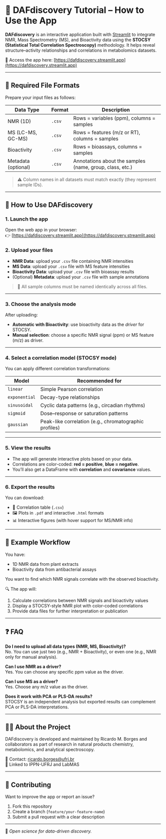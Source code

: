 # 📘 DAFdiscovery Tutorial – How to Use the App

**DAFdiscovery** is an interactive application built with [Streamlit](https://streamlit.io/) to integrate NMR, Mass Spectrometry (MS), and Bioactivity data using the **STOCSY (Statistical Total Correlation Spectroscopy)** methodology. It helps reveal structure–activity relationships and correlations in metabolomics datasets.

🔗 Access the app here: [https://dafdiscovery.streamlit.app](https://dafdiscovery.streamlit.app)

---

## 📁 Required File Formats

Prepare your input files as follows:

| Data Type      | Format   | Description |
|----------------|----------|-------------|
| NMR (1D)       | `.csv`   | Rows = variables (ppm), columns = samples |
| MS (LC-MS, GC-MS) | `.csv`| Rows = features (m/z or RT), columns = samples |
| Bioactivity    | `.csv`   | Rows = bioassays, columns = samples |
| Metadata (optional) | `.csv` | Annotations about the samples (name, group, class, etc.) |

> ⚠️ Column names in all datasets must match exactly (they represent sample IDs).

---

## 🚀 How to Use DAFdiscovery

### 1. Launch the app

Open the web app in your browser:  
👉 [https://dafdiscovery.streamlit.app](https://dafdiscovery.streamlit.app)

### 2. Upload your files

- **NMR Data**: upload your `.csv` file containing NMR intensities
- **MS Data**: upload your `.csv` file with MS feature intensities
- **Bioactivity Data**: upload your `.csv` file with bioassay results
- (Optional) **Metadata**: upload your `.csv` file with sample annotations

> 📌 All sample columns must be named identically across all files.

---

### 3. Choose the analysis mode

After uploading:

- **Automatic with Bioactivity**: use bioactivity data as the *driver* for STOCSY.
- **Manual selection**: choose a specific NMR signal (ppm) or MS feature (m/z) as driver.

---

### 4. Select a correlation model (STOCSY mode)

You can apply different correlation transformations:

| Model         | Recommended for |
|---------------|-----------------|
| `linear`      | Simple Pearson correlation |
| `exponential` | Decay-type relationships |
| `sinusoidal`  | Cyclic data patterns (e.g., circadian rhythms) |
| `sigmoid`     | Dose–response or saturation patterns |
| `gaussian`    | Peak-like correlation (e.g., chromatographic profiles) |

---

### 5. View the results

- The app will generate interactive plots based on your data.
- Correlations are color-coded: **red = positive**, **blue = negative**.
- You’ll also get a DataFrame with **correlation** and **covariance** values.

---

### 6. Export the results

You can download:

- 📄 Correlation table (`.csv`)
- 🖼️ Plots in `.pdf` and interactive `.html` formats
- 📊 Interactive figures (with hover support for MS/NMR info)

---

## 🧪 Example Workflow

You have:

- 1D NMR data from plant extracts
- Bioactivity data from antibacterial assays

You want to find which NMR signals correlate with the observed bioactivity.

🔍 The app will:

1. Calculate correlations between NMR signals and bioactivity values
2. Display a STOCSY-style NMR plot with color-coded correlations
3. Provide data files for further interpretation or publication

---

## ❓ FAQ

**Do I need to upload all data types (NMR, MS, Bioactivity)?**  
No. You can use just two (e.g., NMR + Bioactivity), or even one (e.g., NMR only for manual analysis).

**Can I use NMR as a driver?**  
Yes. You can choose any specific ppm value as the driver.

**Can I use MS as a driver?**  
Yes. Choose any m/z value as the driver.

**Does it work with PCA or PLS-DA results?**  
STOCSY is an independent analysis but exported results can complement PCA or PLS-DA interpretations.

---

## 👨‍💻 About the Project

DAFdiscovery is developed and maintained by Ricardo M. Borges and collaborators as part of research in natural products chemistry, metabolomics, and analytical spectroscopy.

📧 Contact: [ricardo.borges@ufrj.br](mailto:ricardo.borges@ufrj.br)  
🌱 Linked to IPPN-UFRJ and LabMAS

---

## 🧬 Contributing

Want to improve the app or report an issue?

1. Fork this repository
2. Create a branch (`feature/your-feature-name`)
3. Submit a pull request with a clear description

---

🧠 *Open science for data-driven discovery.*
